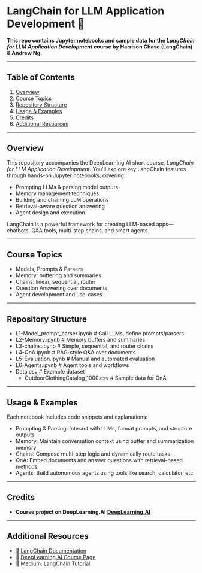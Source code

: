 # LangChain for LLM Application Development 🚀

**This repo contains Jupyter notebooks and sample data for the *LangChain for LLM Application Development* course by Harrison Chase (LangChain) & Andrew Ng.**

---

## Table of Contents

1. [Overview](#overview)  
2. [Course Topics](#course-topics)  
3. [Repository Structure](#repository-structure)  
4. [Usage & Examples](#usage--examples)  
5. [Credits](#credits)  
6. [Additional Resources](#additional-resources)

---

## Overview

This repository accompanies the DeepLearning.AI short course, _LangChain for LLM Application Development_. You'll explore key LangChain features through hands-on Jupyter notebooks, covering:

- Prompting LLMs & parsing model outputs  
- Memory management techniques  
- Building and chaining LLM operations  
- Retrieval-aware question answering  
- Agent design and execution  

LangChain is a powerful framework for creating LLM-based apps—chatbots, Q&A tools, multi-step chains, and smart agents.

---

## Course Topics

- Models, Prompts & Parsers  
- Memory: buffering and summaries  
- Chains: linear, sequential, router  
- Question Answering over documents  
- Agent development and use-cases  

---

## Repository Structure

- L1-Model_prompt_parser.ipynb # Call LLMs, define prompts/parsers
- L2-Memory.ipynb # Memory buffers and summaries
- L3-chains.ipynb # Simple, sequential, and router chains
- L4-QnA.ipynb # RAG-style Q&A over documents
- L5-Evaluation.ipynb # Manual and automated evaluation
- L6-Agents.ipynb # Agent tools and workflows
- Data.csv # Example dataset
  - OutdoorClothingCatalog_1000.csv # Sample data for QnA

---

## Usage & Examples

Each notebook includes code snippets and explanations:

- Prompting & Parsing: Interact with LLMs, format prompts, and structure outputs
- Memory: Maintain conversation context using buffer and summarization memory
- Chains: Compose multi-step logic and dynamically route tasks
- QnA: Embed documents and answer questions with retrieval-based methods
- Agents: Build autonomous agents using tools like search, calculator, etc.

---

## Credits

- **Course project on DeepLearning.AI** [**DeepLearning.AI**](https://www.deeplearning.ai/short-courses/langchain-for-llm-application-development/?utm_source=chatgpt.com)
  
---

## Additional Resources

- 📘 [LangChain Documentation](https://langchain.com)  
- 🏫 [DeepLearning.AI Course Page](https://www.deeplearning.ai/short-courses/langchain-for-llm-application-development/?utm_source=chatgpt.com)  
- 📄 [Medium: LangChain Tutorial](https://medium.com/indiciumtech/using-langchain-for-llm-application-development-a-simple-data-analysis-tool-7c80a9925948?utm_source=chatgpt.com)